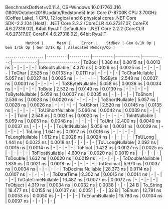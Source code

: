 
BenchmarkDotNet=v0.11.4, OS=Windows 10.0.17763.316 (1809/October2018Update/Redstone5)
Intel Core i7-8700K CPU 3.70GHz (Coffee Lake), 1 CPU, 12 logical and 6 physical cores
.NET Core SDK=2.2.104
  [Host]     : .NET Core 2.2.2 (CoreCLR 4.6.27317.07, CoreFX 4.6.27318.02), 64bit RyuJIT
  DefaultJob : .NET Core 2.2.2 (CoreCLR 4.6.27317.07, CoreFX 4.6.27318.02), 64bit RyuJIT


             Method |      Mean |     Error |    StdDev | Gen 0/1k Op | Gen 1/1k Op | Gen 2/1k Op | Allocated Memory/Op |
------------------- |----------:|----------:|----------:|------------:|------------:|------------:|--------------------:|
             ToBool |  1.386 ns | 0.0015 ns | 0.0013 ns |           - |           - |           - |                   - |
     ToBoolNullable |  4.370 ns | 0.0026 ns | 0.0025 ns |           - |           - |           - |                   - |
             ToChar |  2.525 ns | 0.0133 ns | 0.0111 ns |           - |           - |           - |                   - |
     ToCharNullable |  5.057 ns | 0.0027 ns | 0.0025 ns |           - |           - |           - |                   - |
            ToSByte |  2.548 ns | 0.0037 ns | 0.0031 ns |           - |           - |           - |                   - |
    ToSByteNullable |  5.058 ns | 0.0036 ns | 0.0034 ns |           - |           - |           - |                   - |
             ToByte |  2.532 ns | 0.0149 ns | 0.0139 ns |           - |           - |           - |                   - |
     ToByteNullable |  5.059 ns | 0.0037 ns | 0.0035 ns |           - |           - |           - |                   - |
            ToShort |  2.536 ns | 0.0023 ns | 0.0020 ns |           - |           - |           - |                   - |
    ToShortNullable |  5.057 ns | 0.0028 ns | 0.0026 ns |           - |           - |           - |                   - |
           ToUShort |  2.520 ns | 0.0145 ns | 0.0135 ns |           - |           - |           - |                   - |
   ToUShortNullable |  5.066 ns | 0.0042 ns | 0.0039 ns |           - |           - |           - |                   - |
              ToInt |  2.548 ns | 0.0021 ns | 0.0020 ns |           - |           - |           - |                   - |
      ToIntNullable |  5.059 ns | 0.0051 ns | 0.0048 ns |           - |           - |           - |                   - |
             ToUInt |  2.400 ns | 0.0040 ns | 0.0037 ns |           - |           - |           - |                   - |
     ToUIntNullable |  5.056 ns | 0.0031 ns | 0.0029 ns |           - |           - |           - |                   - |
             ToLong |  1.641 ns | 0.0017 ns | 0.0016 ns |           - |           - |           - |                   - |
     ToLongNullable |  1.612 ns | 0.0026 ns | 0.0024 ns |           - |           - |           - |                   - |
            ToULong |  1.441 ns | 0.0022 ns | 0.0018 ns |           - |           - |           - |                   - |
    ToULongNullable |  2.092 ns | 0.0015 ns | 0.0014 ns |           - |           - |           - |                   - |
            ToFloat |  1.422 ns | 0.0027 ns | 0.0025 ns |           - |           - |           - |                   - |
    ToFloatNullable |  4.600 ns | 0.0020 ns | 0.0019 ns |           - |           - |           - |                   - |
           ToDouble |  1.632 ns | 0.0020 ns | 0.0019 ns |           - |           - |           - |                   - |
   ToDoubleNullable |  1.839 ns | 0.0021 ns | 0.0018 ns |           - |           - |           - |                   - |
          ToDecimal |  5.970 ns | 0.0037 ns | 0.0034 ns |           - |           - |           - |                   - |
  ToDecimalNullable | 28.373 ns | 0.0114 ns | 0.0107 ns |           - |           - |           - |                   - |
         ToDateTime |  2.302 ns | 0.0015 ns | 0.0014 ns |           - |           - |           - |                   - |
 ToDateTimeNullable | 16.487 ns | 0.0077 ns | 0.0072 ns |           - |           - |           - |                   - |
           ToObject |  4.319 ns | 0.0034 ns | 0.0032 ns |      0.0038 |           - |           - |                24 B |
          To_String | 18.477 ns | 0.0155 ns | 0.0137 ns |      0.0051 |           - |           - |                32 B |
             ToEnum | 12.791 ns | 0.0053 ns | 0.0050 ns |           - |           - |           - |                   - |
     ToEnumNullable | 16.783 ns | 0.0104 ns | 0.0097 ns |           - |           - |           - |                   - |
